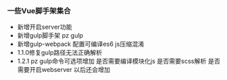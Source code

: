 ### 一些Vue脚手架集合
- 新增开启server功能
- 新增gulp脚手架 pz gulp
- 新增gulp-webpack 配置可编译es6 js压缩混淆
- 1.1.0修复gulp路径无法正确解析
- 1.2.1 pz gulp命令可选项增加 是否需要编译模块化js 是否需要scss解析 是否需要开启webserver
以后还会增加
